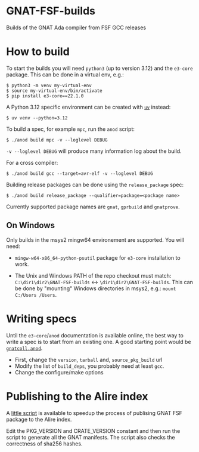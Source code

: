 # GNAT-FSF-builds
Builds of the GNAT Ada compiler from FSF GCC releases

# How to build

To start the builds you will need `python3` (up to version 3.12) and the `e3-core` package.
This can be done in a virtual env, e.g.:

```console
$ python3 -m venv my-virtual-env
$ source my-virtual-env/bin/activate
$ pip install e3-core==22.1.0
```

A Python 3.12 specific environment can be created with [`uv`](https://docs.astral.sh/uv/) instead:

```console
$ uv venv --python=3.12
```

To build a spec, for example `mpc`, run the `anod` script:
```console
$ ./anod build mpc -v --loglevel DEBUG
```

`-v --loglevel DEBUG` will produce many information log about the build.

For a cross compiler:

```console
$ ./anod build gcc --target=avr-elf -v --loglevel DEBUG
```

Building release packages can be done using the `release_package` spec:

```console
$ ./anod build release_package --qualifier=package=<package name>
```

Currently supported package names are `gnat`, `gprbuild` and `gnatprove`.

## On Windows
Only builds in the msys2 mingw64 environement are supported.
You will need:

 - `mingw-w64-x86_64-python-psutil` package for `e3-core` installation to work.

 - The Unix and Windows PATH of the repo checkout must match:
   `C:\dir1\dir2\GNAT-FSF-builds` <-> `\dir1\dir2\GNAT-FSF-builds`. This can be
   done by "mounting" Windows directories in msys2, e.g.: `mount C:/Users
   /Users`.

# Writing specs
Until the `e3-core`/`anod` documentation is available online, the best way to
write a spec is to start from an existing one. A good starting point would be
[`gnatcoll.anod`](https://github.com/alire-project/GNAT-FSF-builds/blob/main/specs/gnatcoll.anod).

 - First, change the `version`, `tarball` and, `source_pkg_build` url
 - Modify the list of `build_deps`, you probably need at least `gcc`.
 - Change the configure/make options

# Publishing to the Alire index

A [little script](utils/gen_gnat_manifests.py) is available to speedup the
process of publising GNAT FSF package to the Alire index.

Edit the PKG_VERSION and CRATE_VERSION constant and then run the script to
generate all the GNAT manifests. The script also checks the correctness of
sha256 hashes.
